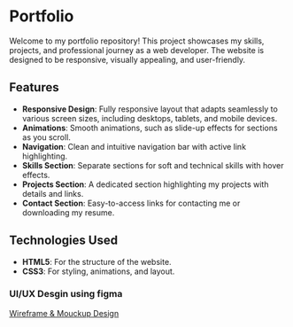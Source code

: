 # Portfolio

Welcome to my portfolio repository! This project showcases my skills, projects, and professional journey as a web developer. The website is designed to be responsive, visually appealing, and user-friendly.

## Features

- **Responsive Design**: Fully responsive layout that adapts seamlessly to various screen sizes, including desktops, tablets, and mobile devices.
- **Animations**: Smooth animations, such as slide-up effects for sections as you scroll.
- **Navigation**: Clean and intuitive navigation bar with active link highlighting.
- **Skills Section**: Separate sections for soft and technical skills with hover effects.
- **Projects Section**: A dedicated section highlighting my projects with details and links.
- **Contact Section**: Easy-to-access links for contacting me or downloading my resume.

## Technologies Used

- **HTML5**: For the structure of the website.
- **CSS3**: For styling, animations, and layout.

### UI/UX Desgin using figma
[Wireframe & Mouckup Design](https://www.figma.com/design/QqtECUQdVTrKhmQh5GWgut/Portfolio-Design?node-id=0-1&t=mIP29msyESgZTq1O-1)

